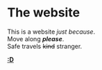 # The website

This is a website *just because*.<br>
Move along **_please_**.<br>
Safe travels ~~kind~~ stranger.<br>

[**:D**](google.com)
